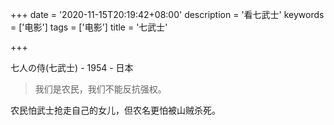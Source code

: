 +++
date = '2020-11-15T20:19:42+08:00'
description = '看七武士'
keywords = ['电影']
tags = ['电影']
title = '七武士'

+++

七人の侍(七武士) - 1954 - 日本

> 我们是农民，我们不能反抗强权。

农民怕武士抢走自己的女儿，但农名更怕被山贼杀死。
